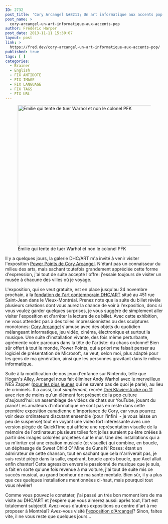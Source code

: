 ```yaml
---
ID: 2732
post_title: 'Cory Arcangel &#8211; Un art informatique aux accents pop'
post_name: >
  cory-arcangel-un-art-informatique-aux-accents-pop
author: Frédéric Harper
post_date: 2013-11-11 15:30:07
layout: post
link: >
  https://fred.dev/cory-arcangel-un-art-informatique-aux-accents-pop/
published: true
tags: [ ]
categories:
  - Brainer
  - English
  - FIX ANTIDOTE
  - FIX IMAGE
  - FIX LANGUAGE
  - FIX TAGS
  - FIX URL
---
```

<figure><img alt="Émilie qui tente de tuer Warhol et non le colonel PFK" src="http://fred.dev/wp-content/uploads/2013/11/KillWarhol.jpg" width="600" height="450" /><figcaption> Émilie qui tente de tuer Warhol et non le colonel PFK</figcaption></figure>
Il y a quelques jours, la galerie DHC/ART m'a invité à venir visiter l'exposition <a href="https://dhc-art.org/en/exhibitions/cory-arcangel" target="_blank" rel="noopener noreferrer">Power Points de Cory Arcangel</a>. N'étant pas un connaisseur du milieu des arts, mais sachant toutefois grandement appréciée cette forme d'expression, j'ai tout de suite accepté l'offre: j'essaie toujours de visiter un musée à chacune des villes où je voyage.

L'exposition, qui se veut gratuite, est en place jusqu'au 24 novembre prochain, à la <a href="https://dhc-art.org/" target="_blank" rel="noopener noreferrer">fondation de l'art contemporain DHC/ART</a> situé au 451 rue Saint-Jean dans le Vieux-Montréal. Prenez note que la suite du billet révèle plusieurs créations dont vous aurez la chance de voir à l'exposition, donc si vous voulez garder quelques surprises, je vous suggère de simplement aller visiter l'exposition et d'arrêter la lecture de ce billet. Avec cette exhibition, ne vous attendez pas à des toiles impressionnistes ou des sculptures monotones: <a href="https://www.coryarcangel.com/" target="_blank" rel="noopener noreferrer">Cory Arcangel</a> s'amuse avec des objets du quotidien mélangeant informatique, jeu vidéo, cinéma, électronique et surtout la musique. Une suite d'installation vivante, des fois même perturbante, agrémente votre parcours dans la tête de l'artiste: du chaos ordonné! Bien sûr offert à tout le monde, Power Points, qui a priori me faisait penser au logiciel de présentation de Microsoft, se veut, selon moi, plus adapté pour les gens de ma génération, ainsi que les personnes gravitant dans le milieu informatique.

Suite à la modification de nos jeux d'enfance sur Nintendo, telle que Hogan's Alley, Arcangel nous fait éliminer Andy Warhol avec le merveilleux NES Zapper (<a href="https://en.wikipedia.org/wiki/NES_Zapper" target="_blank" rel="noopener noreferrer">pour les plus jeunes</a> qui ne savent pas de quoi je parle), au lieu de criminels. Il a aussi, tout *simplement,* recréé <a href="https://www.coryarcangel.com/things-i-made/dreiklavierstucke/" target="_blank" rel="noopener noreferrer">Drei Klavierstücke op 11</a> avec rien de moins qu'un élément fort présent de la pop culture d'aujourd'hui: un assemblage de vidéos de chats sur YouTube, jouant du piano! Les amateurs d'informatique ne sont pas en reste dans cette première exposition canadienne d'importance de Cory, car vous pourrez voir deux ordinateurs discutant ensemble (pour l'infini  - je vous laisse un peu de suspense) tout en voyant une vidéo fort intéressante avec une version piégée de QuickTime qui affiche une représentation visuelle de la mémoire de l'ordinateur: plusieurs toiles fort jolies auraient pu être créées à partir des images colorées projetées sur le mur. Une des installations qui a su m'irriter est une création musicale (et visuelle) qui combine, en boucle, un déphasage de Sweet Child O' Mine de Guns N' Roses: étant un admirateur de cette chanson, tout en sachant que cela n'arriverait pas, je suis resté piégé dans la salle, espérant, boucle après boucle, que Axel allait enfin chanter! Cette agression envers le passionné de musique que je suis, a fait en sorte qu'une fois revenue à ma voiture, j'ai tout de suite mis ce succès musical, au grand bonheur de ma santé mentale. Bien sûr, il y a plus que ces quelques installations mentionnées ci-haut, mais pourquoi tout vous révéler!

Comme vous pouvez le constater, j'ai passé un très bon moment lors de ma visite au DHC/ART et j'espère que vous aimerez aussi: après tout, l'art est totalement subjectif. Avez-vous d'autres expositions ou centre d'art à me proposer à Montréal? Avez-vous visité <a href="https://dhc-art.org/en/exhibitions/cory-arcangel" target="_blank" rel="noopener noreferrer">l'exposition d'Arcangel</a>? Sinon, faites vite, il ne vous reste que quelques jours...